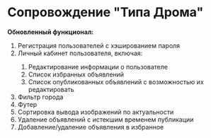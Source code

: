 # Сопровождение "Типа Дрома"
<b>Обновленный функционал: </b>
<ol>
<li>Регистрация пользователей с хэшированием пароля</li>
<li>Личный кабинет пользователя, включая:</li>
<ol>
<li>Редактирование информации о пользователе</li>
<li>Список избранных объявлений</li>
<li>Список опубликованных объявлений с возможностью их редактировать</li>
</ol>
<li>Фильтр города</li>
<li>Футер</li>
<li>Сортировка вывода изображений по актуальности</li>
<li>Удаление объявлений с истекшим временем публикации</li>
<li>Добавление/удаление объявления в избранное</li>
</ol>
